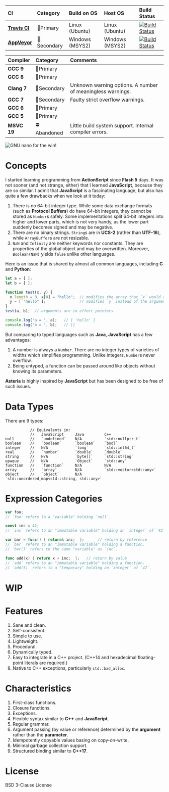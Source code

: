 |CI            |Category                   |Build on OS     |Host OS         |Build Status     |
|:-------------|:--------------------------|:---------------|:---------------|:----------------|
|[**Travis CI**](https://travis-ci.org/lhmouse/asteria) |:1st_place_medal:Primary   |Linux (Ubuntu)  |Linux (Ubuntu)  |[![Build Status](https://travis-ci.org/lhmouse/asteria.svg?branch=master)](https://travis-ci.org/lhmouse/asteria) |
|[**AppVeyor**](https://ci.appveyor.com/project/lhmouse/asteria) |:2nd_place_medal:Secondary |Windows (MSYS2) |Windows (MSYS2) |[![Build Status](https://ci.appveyor.com/api/projects/status/github/lhmouse/asteria?branch=master&svg=true)](https://ci.appveyor.com/project/lhmouse/asteria) |

|Compiler    |Category                   |Comments                                                    |
|:-----------|:--------------------------|:-----------------------------------------------------------|
|**GCC 9**   |:1st_place_medal:Primary   |                                                            |
|**GCC 8**   |:1st_place_medal:Primary   |                                                            |
|**Clang 7** |:2nd_place_medal:Secondary |Unknown warning options. A number of meaningless warnings.  |
|**GCC 7**   |:2nd_place_medal:Secondary |Faulty strict overflow warnings.                            |
|**GCC 6**   |:1st_place_medal:Primary   |                                                            |
|**GCC 5**   |:1st_place_medal:Primary   |                                                            |
|**MSVC 19** |:no_entry:Abandoned        |Little build system support. Internal compiler errors.      |

![GNU nano for the win!](https://raw.githubusercontent.com/lhmouse/poseidon/master/gnu-nano-ftw.png)

# Concepts

I started learning programming from **ActionScript** since **Flash 5** days. It was not sooner (and not strange, either) that I learned **JavaScript**, because they are so similar. I admit that **JavaScript** is a fascinating language, but also has quite a few drawbacks when we look at it today:

1. There is no 64-bit integer type. While some data exchange formats (such as **Protocol Buffers**) do have 64-bit integers, they cannot be stored as `Number`s safely. Some implementations split 64-bit integers into higher and lower parts, which is not very handy, as the lower part suddenly becomes signed and may be negative.
2. There are no binary strings. `String`s are in **UCS-2** (rather than **UTF-16**), while `ArrayBuffer`s are not resizable.
3. `NaN` and `Infinity` are neither keywords nor constants. They are properties of the global object and may be overwritten. Moreover, `Boolean(NaN)` yields `false` unlike other languages.

Here is an issue that is shared by almost all common languages, including **C** and **Python**:

```javascript
let a = [ ];
let b = [ ];

function test(x, y) {
  x.length = 0, x[0] = "hello";  // modifies the array that `x` would reference
  y = [ "hello" ];               // modifies `y` instead of the argument
}
test(a, b);  // arguments are in effect pointers

console.log("a = ", a);   // [ 'hello' ]
console.log("b = ", b);   // []
```

But comparing to typed languages such as **Java**, **JavaScript** has a few advantages:

1. A number is always a `Number`. There are no integer types of varieties of widths which simplifies programming. Unlike integers, `Number`s never overflow.
2. Being untyped, a function can be passed around like objects without knowing its parameters.

**Asteria** is highly inspired by **JavaScript** but has been designed to be free of such issues.

# Data Types

There are 9 types:

```text
           // Equivalents in:
           //   JavaScript     Java         C++
null       //   `undefined`    N/A          `std::nullptr_t`
boolean    //   `boolean`      `boolean`    `bool`
integer    //   N/A            `long`       `std::int64_t`
real       //   `number`       `double`     `double`
string     //   N/A            `byte[]`     `std::string`
opaque     //   N/A            `Object`     `std::any`
function   //   `function`     N/A          N/A
array      //   `array`        N/A          `std::vector<std::any>`
object     //   `object`       N/A          `std::unordered_map<std::string, std::any>`
```

# Expression Categories

```go
var foo;
// `foo` refers to a "variable" holding `null`.

const inc = 42;
// `inc` refers to an "immutable variable" holding an `integer` of `42`.

var bar = func() { return& inc;  };      // return by reference
// `bar` refers to an "immutable variable" holding a function.
// `bar()` refers to the same "variable" as `inc`.

func add(x) { return x + inc;  };   // return by value
// `add` refers to an "immutable variable" holding a function.
// `add(5)` refers to a "temporary" holding an `integer` of `47`.
```

# WIP

# Features

1. Sane and clean.
2. Self-consistent.
3. Simple to use.
4. Lightweight.
5. Procedural.
6. Dynamically typed.
7. Easy to integrate in a C++ project. (C++14 and hexadecimal floating-point literals are required.)
8. Native to C++ exceptions, particularly `std::bad_alloc`.

# Characteristics

1. First-class functions.
2. Closure functions.
3. Exceptions.
4. Flexible syntax similar to **C++** and **JavaScript**.
5. Regular grammar.
6. Argument passing (by value or reference) determined by the **argument** rather than the **parameter**.
7. Idempotently copyable values basing on copy-on-write.
8. Minimal garbage collection support.
9. Structured binding similar to **C++17**.

# License

BSD 3-Clause License
